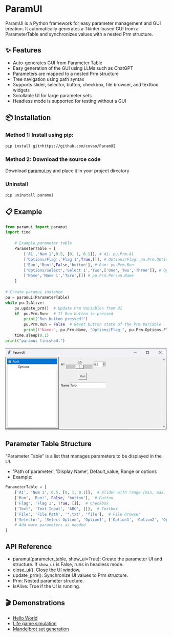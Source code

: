# ParamUI

ParamUI is a Python framework for easy parameter management and GUI creation. It automatically generates a Tkinter-based GUI from a ParameterTable and synchronizes values with a nested Prm structure.

## ✨ Features
- Auto-generates GUI from Parameter Table
- Easy generation of the GUI using LLMs such as ChatGPT
- Parameters are mapped to a nested Prm structure
- Tree navigation using path syntax
- Supports slider, selector, button, checkbox, file browser, and textbox widgets
- Scrollable UI for large parameter sets
- Headless mode is supported for testing without a GUI

## 📦 Installation
### Method 1: Install using pip:
```bash
pip install git+https://github.com/covao/ParamUI
```
### Method 2: Download the source code
Download [paramui.py](./paramui/paramui.py) and place it in your project directory

### Uninstall
```bash
pip uninstall paramui
```

## 📋 Example
~~~python
from paramui import paramui
import time

    # Example parameter table
    ParameterTable = [
        ['A1','Num 1',0.5, [0, 1, 0.1]], # A1: pu.Prm.A1
        ['Options/Flag','Flag 1',True,[]], # Options/Flag: pu.Prm.Options.Flag
        ['Run','Run!',False,'button'], # Run: pu.Prm.Run
        ['Options/Select','Select 1','Two',['One','Two','Three']], # Options/Select: pu.Prm.Options.Select
        ['Name','Name 1','Taro',[]] # pu.Prm.Person.Name
    ]

# Create paramui instance
pu = paramui(ParameterTable)
while pu.IsAlive:
    pu.update_prm()  # Update Prm Variables from UI
    if  pu.Prm.Run:  # If Run button is pressed
        print("Run button pressed!")
        pu.Prm.Run = False  # Reset button state of the Prm Variable
        print(f"Name:", pu.Prm.Name, "Options/Flag:", pu.Prm.Options.Flag, "A1:", pu.Prm.A1)
    time.sleep(0.1)
print("paramui finished.")
~~~

![ParamUI Example](./paramui_example.gif)

## Parameter Table Structure
"Parameter Table" is a list that manages parameters to be displayed in the UI.
 - 'Path of parameter', 'Display Name', Default_value, Range or options
- Example:
```python
ParameterTable = [
    ['A1', 'Num 1', 0.5, [0, 1, 0.1]],  # Slider with range [min, max, step]
    ['Run', 'Run!', False, 'button'],  # Button
    ['Flag', 'Flag 1', True, []],  # Checkbox
    ['Text', 'Text Input', 'ABC', []],  # Textbox
    ['File', 'File Path', '*.txt', 'file'],  # File browser
    ['Selector', 'Select Option', 'Option1', ['Option1', 'Option2', 'Option3']],  # Selector with options
    # Add more parameters as needed
]
```
 
## API Reference
- paramui(parameter_table, show_ui=True): Create the parameter UI and structure. If `show_ui` is False, runs in headless mode.
- close_ui(): Close the UI window.
- update_prm(): Synchronize UI values to Prm structure.
- Prm: Nested parameter structure.
- IsAlive: True if the UI is running.

## 🎬 Demonstrations
- [Hello World](./example/hello_world.py)
- [Life game simulation](./example/lifegame_paramui.py)
- [Mandelbrot set generation](./example/mandelbrot_paramui.py)


